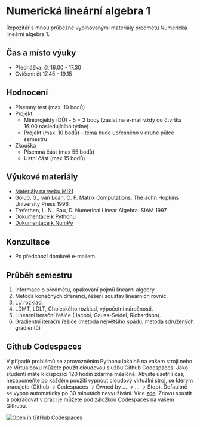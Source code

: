 # Numerická lineární algebra 1
Repozitář s mnou průběžně vyplňovanými materiály předmětu Numerická lineární algebra 1.

## Čas a místo výuky
- Přednáška: čt 16.00 - 17.30
- Cvičení: čt 17.45 - 19.15

## Hodnocení
- Písemný test (max. 10 bodů)
- Projekt
    - Miniprojekty (DÚ) - 5 × 2 body (zaslat na e-mail vždy do čtvrtka 16:00 následujícího týdne)
    - Projekt (max. 10 bodů) - téma bude upřesněno v druhé půlce semestru
- Zkouška
    - Písemná část (max 55 bodů)
    - Ústní část (max 15 bodů)

## Výukové materiály
- [Materiály na webu MI21](http://mi21.vsb.cz/modul/linearni-algebra-s-matlabem)
- Golub, G., van Loan, C. F. Matrix Computations. The John Hopkins University Press 1996.
- Trefethen, L. N., Bau, D. Numerical Linear Algebra. SIAM 1997.
- [Dokumentace k Pythonu](https://docs.python.org/3/)
- [Dokumentace k NumPy](https://numpy.org/doc/stable/reference/index.html)

## Konzultace
- Po předchozí domluvě e-mailem.

## Průběh semestru
1) Informace o předmětu, opakování pojmů lineární algebry.
2) Metoda konečných diferencí, řešení soustav lineárních rovnic.
3) LU rozklad.
4) LDMT, LDLT, Choleského rozklad, výpočetní náročnosti.
5) Lineární iterační řešiče (Jacobi, Gauss-Seidel, Richardson).
6) Gradientní iterační řešiče (metoda největšího spádu, metoda sdružených gradientů)

## Github Codespaces

V případě problémů se zprovozněním Pythonu lokálně na vašem stroji nebo ve Virtualboxu můžete použít cloudovou službu Github Codespaces. Jako studenti máte k dispozici 120 hodin zdarma měsíčně. Abyste ušetřili čas, nezapomeňte po každém použití vypnout cloudový virtuální stroj, se kterým pracujete (Github -> Codespaces -> Owned by ... -> ... -> Stop). Defaultně se vypne automaticky po 30 minutách nevyužívání. Více [zde](https://docs.github.com/en/enterprise-cloud@latest/billing/managing-billing-for-github-codespaces/about-billing-for-github-codespaces). Znovu spustit a pokračovat v práci je můžete pod záložkou Codespaces na vašem Githubu.

[![Open in GitHub Codespaces](https://github.com/codespaces/badge.svg)](https://github.com/codespaces/new?hide_repo_select=true&ref=main&repo=605260117&machine=basicLinux32gb&devcontainer_path=.devcontainer%2Fdevcontainer.json&location=WestEurope  )
